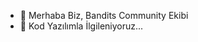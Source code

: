 - 👋 Merhaba Biz, Bandits Community Ekibi
- 👀 Kod Yazılımla İlgileniyoruz...



<!---
Banditscommunity/Banditscommunity is a ✨ special ✨ repository because its `README.md` (this file) appears on your GitHub profile.
You can click the Preview link to take a look at your changes.
--->
